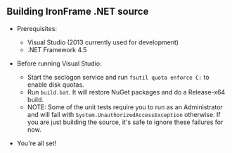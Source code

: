 Building IronFrame .NET source
---------------------------------

* Prerequisites:
  * Visual Studio (2013 currently used for development)
  * .NET Framework 4.5

* Before running Visual Studio:
  * Start the seclogon service and run `fsutil quota enforce C:` to enable disk quotas. 
  * Run `build.bat`. It will restore NuGet packages and do a Release-x64 build.
  * NOTE: Some of the unit tests require you to run as an Administrator and will fail with `System.UnauthorizedAccessException` otherwise.  If you are just building the source, it's safe to ignore these failures for now.
  
* You're all set!
